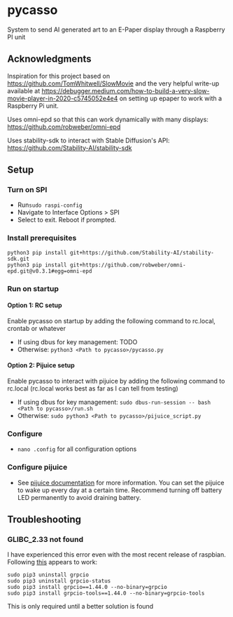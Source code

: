 # pycasso
System to send AI generated art to an E-Paper display through a Raspberry PI unit

## Acknowledgments

Inspiration for this project based on https://github.com/TomWhitwell/SlowMovie and the very helpful write-up available at https://debugger.medium.com/how-to-build-a-very-slow-movie-player-in-2020-c5745052e4e4 on setting up epaper to work with a Raspberry Pi unit.

Uses omni-epd so that this can work dynamically with many displays: https://github.com/robweber/omni-epd

Uses stability-sdk to interact with Stable Diffusion's API: https://github.com/Stability-AI/stability-sdk

## Setup

### Turn on SPI
* Run`sudo raspi-config`
* Navigate to Interface Options > SPI
* Select <Finish> to exit. Reboot if prompted.


### Install prerequisites
```
python3 pip install git+https://github.com/Stability-AI/stability-sdk.git
python3 pip install git+https://github.com/robweber/omni-epd.git@v0.3.1#egg=omni-epd
```


### Run on startup
#### Option 1: RC setup
Enable pycasso on startup by adding the following command to rc.local, crontab or whatever

* If using dbus for key management: TODO
* Otherwise: `python3 <Path to pycasso>/pycasso.py`

#### Option 2: Pijuice setup
Enable pycasso to interact with pijuice by adding the following command to rc.local
(rc.local works best as far as I can tell from testing)

* If using dbus for key management: `sudo dbus-run-session -- bash <Path to pycasso>/run.sh`
* Otherwise: `sudo python3 <Path to pycasso>/pijuice_script.py`

### Configure
* `nano .config` for all configuration options

### Configure pijuice
* See [pijuice documentation](https://github.com/PiSupply/PiJuice/blob/master/Software/README.md) for
more information. You can set the pijuice to wake up every day at a certain time.
Recommend turning off battery LED permanently to avoid draining battery.

## Troubleshooting

### GLIBC_2.33 not found
I have experienced this error even with the most recent release of raspbian.
Following [this](https://stackoverflow.com/questions/71054519/glibc-2-33-not-found-in-raspberry-pi-python) appears to work:
```
sudo pip3 uninstall grpcio 
sudo pip3 uninstall grpcio-status 
sudo pip3 install grpcio==1.44.0 --no-binary=grpcio
sudo pip3 install grpcio-tools==1.44.0 --no-binary=grpcio-tools
```
This is only required until a better solution is found
